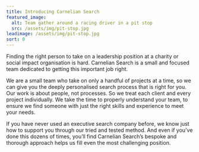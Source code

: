 ```yaml
---
title: Introducing Carnelian Search
featured_image:
  alt: Team gather around a racing driver in a pit stop
  src: /assets/img/pit-stop.jpg
leadimage: /assets/img/pit-stop.jpg
sort: 0
---
```


Finding the right person to take on a leadership position at a charity or social impact organisation is hard. Carnelian Search is a small and focused team dedicated to getting this important job right.

We are a small team who take on only a handful of projects at a time, so we can give you the deeply personalised search process that is right for you. Our work is about people, not processes. So we treat each client and every project individually. We take the time to properly understand your team, to ensure we find someone with just the right skills and experience to meet your needs.

If you have never used an executive search company before, we know just how to support you through our tried and tested method. And even if you’ve done this dozens of times, you’ll find Carnelian Search’s bespoke and thorough approach helps us fill even the most challenging position.
